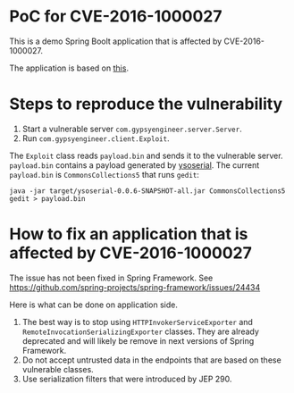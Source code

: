 # PoC for CVE-2016-1000027

This is a demo Spring Boolt application that is affected by CVE-2016-1000027.

The application is based on [this](https://github.com/eugenp/tutorials/tree/master/spring-remoting/remoting-http).

# Steps to reproduce the vulnerability

1. Start a vulnerable server `com.gypsyengineer.server.Server`.
2. Run `com.gypsyengineer.client.Exploit`.

The `Exploit` class reads `payload.bin` and sends it to the vulnerable server.
`payload.bin` contains a payload generated by [ysoserial](https://github.com/frohoff/ysoserial).
The current `payload.bin` is `CommonsCollections5` that runs `gedit`:

```
java -jar target/ysoserial-0.0.6-SNAPSHOT-all.jar CommonsCollections5 gedit > payload.bin
```

# How to fix an application that is affected by CVE-2016-1000027

The issue has not been fixed in Spring Framework. See https://github.com/spring-projects/spring-framework/issues/24434

Here is what can be done on application side.

1. The best way is to stop using `HTTPInvokerServiceExporter` and `RemoteInvocationSerializingExporter` classes.
   They are already deprecated and will likely be remove in next versions of Spring Framework.
2. Do not accept untrusted data in the endpoints that are based on these vulnerable classes.
3. Use serialization filters that were introduced by JEP 290.
